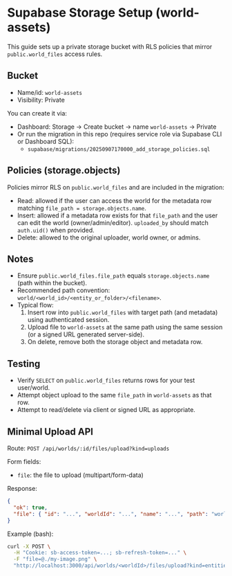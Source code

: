 Supabase Storage Setup (world-assets)
====================================

This guide sets up a private storage bucket with RLS policies that mirror `public.world_files` access rules.

Bucket
------
- Name/id: `world-assets`
- Visibility: Private

You can create it via:
- Dashboard: Storage → Create bucket → name `world-assets` → Private
- Or run the migration in this repo (requires service role via Supabase CLI or Dashboard SQL):
  - `supabase/migrations/20250907170000_add_storage_policies.sql`

Policies (storage.objects)
--------------------------
Policies mirror RLS on `public.world_files` and are included in the migration:
- Read: allowed if the user can access the world for the metadata row matching `file_path = storage.objects.name`.
- Insert: allowed if a metadata row exists for that `file_path` and the user can edit the world (owner/admin/editor). `uploaded_by` should match `auth.uid()` when provided.
- Delete: allowed to the original uploader, world owner, or admins.

Notes
-----
- Ensure `public.world_files.file_path` equals `storage.objects.name` (path within the bucket).
- Recommended path convention: `world/<world_id>/<entity_or_folder>/<filename>`.
- Typical flow:
  1) Insert row into `public.world_files` with target path (and metadata) using authenticated session.
  2) Upload file to `world-assets` at the same path using the same session (or a signed URL generated server-side).
  3) On delete, remove both the storage object and metadata row.

Testing
-------
- Verify `SELECT` on `public.world_files` returns rows for your test user/world.
- Attempt object upload to the same `file_path` in `world-assets` as that row.
- Attempt to read/delete via client or signed URL as appropriate.

Minimal Upload API
------------------
Route: `POST /api/worlds/:id/files/upload?kind=uploads`

Form fields:
- `file`: the file to upload (multipart/form-data)

Response:
```json
{
  "ok": true,
  "file": { "id": "...", "worldId": "...", "name": "...", "path": "world/<id>/<kind>/<...>", "size": 123, "mimeType": "..." }
}
```

Example (bash):
```bash
curl -X POST \
  -H "Cookie: sb-access-token=...; sb-refresh-token=..." \
  -F "file=@./my-image.png" \
  "http://localhost:3000/api/worlds/<worldId>/files/upload?kind=entities"
```
